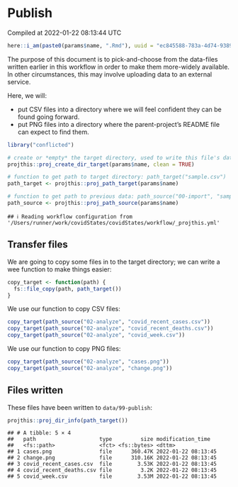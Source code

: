 Publish
================
Compiled at 2022-01-22 08:13:44 UTC

``` r
here::i_am(paste0(params$name, ".Rmd"), uuid = "ec845588-783a-4d74-9389-81c54875c3c3")
```

The purpose of this document is to pick-and-choose from the data-files
written earlier in this workflow in order to make them more-widely
available. In other circumstances, this may involve uploading data to an
external service.

Here, we will:

  - put CSV files into a directory where we will feel confident they can
    be found going forward.
  - put PNG files into a directory where the parent-project’s README
    file can expect to find them.

<!-- end list -->

``` r
library("conflicted")
```

``` r
# create or *empty* the target directory, used to write this file's data: 
projthis::proj_create_dir_target(params$name, clean = TRUE)

# function to get path to target directory: path_target("sample.csv")
path_target <- projthis::proj_path_target(params$name)

# function to get path to previous data: path_source("00-import", "sample.csv")
path_source <- projthis::proj_path_source(params$name)
```

    ## ℹ Reading workflow configuration from '/Users/runner/work/covidStates/covidStates/workflow/_projthis.yml'

## Transfer files

We are going to copy some files in to the target directory; we can write
a wee function to make things easier:

``` r
copy_target <- function(path) {
  fs::file_copy(path, path_target())
}
```

We use our function to copy CSV files:

``` r
copy_target(path_source("02-analyze", "covid_recent_cases.csv"))
copy_target(path_source("02-analyze", "covid_recent_deaths.csv"))
copy_target(path_source("02-analyze", "covid_week.csv"))
```

We use our function to copy PNG files:

``` r
copy_target(path_source("02-analyze", "cases.png"))
copy_target(path_source("02-analyze", "change.png"))
```

## Files written

These files have been written to `data/99-publish`:

``` r
projthis::proj_dir_info(path_target())
```

    ## # A tibble: 5 × 4
    ##   path                    type         size modification_time  
    ##   <fs::path>              <fct> <fs::bytes> <dttm>             
    ## 1 cases.png               file      360.47K 2022-01-22 08:13:45
    ## 2 change.png              file      310.16K 2022-01-22 08:13:45
    ## 3 covid_recent_cases.csv  file        3.53K 2022-01-22 08:13:45
    ## 4 covid_recent_deaths.csv file         3.2K 2022-01-22 08:13:45
    ## 5 covid_week.csv          file        3.53M 2022-01-22 08:13:45
